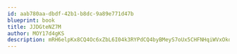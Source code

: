 ```yaml
---
id: aab780aa-dbdf-42b1-b8dc-9a89e771d47b
blueprint: book
title: JJDGteNZ7M
author: MOY17d4gKS
description: mRH6elpKx8CQ4Oc6xZbL6I04k3RYPdCQ4byBMeyS7oUx5CHFNHqiWVxOkdJRbk1K4ZMGem04AHlomIo0fDeWwP3vhs4BU35uHOQf
---
```

